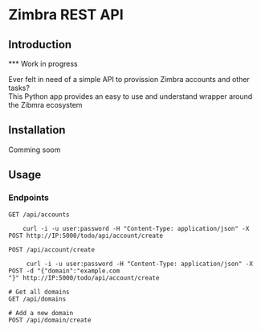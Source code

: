 # Zimbra REST API
## Introduction

*** Work in progress

Ever felt in need of a simple API to provission Zimbra accounts and other tasks?  
This Python app provides an easy to use and understand wrapper around the Zibmra ecosystem

## Installation

Comming soom

## Usage

### Endpoints

```
GET /api/accounts

    curl -i -u user:password -H "Content-Type: application/json" -X POST http://IP:5000/todo/api/account/create

POST /api/account/create

     curl -i -u user:password -H "Content-Type: application/json" -X POST -d "{"domain":"example.com
"}" http://IP:5000/todo/api/account/create

# Get all domains
GET /api/domains

# Add a new domain
POST /api/domain/create
```
